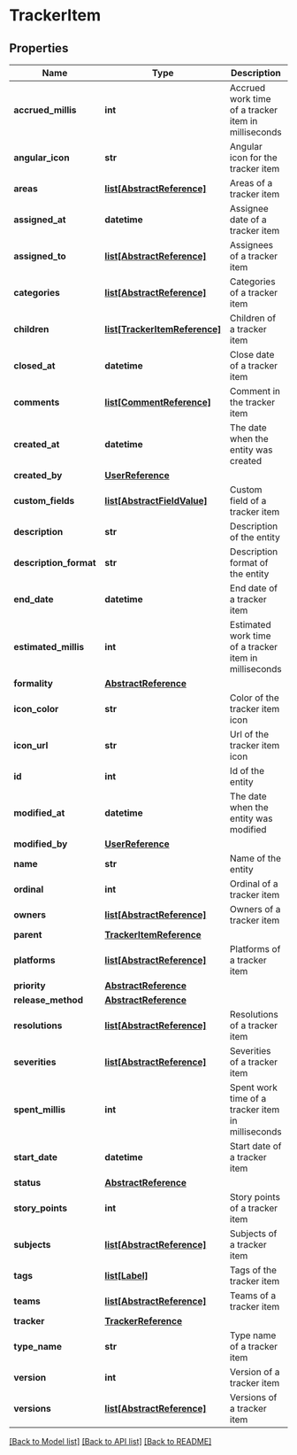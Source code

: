 # TrackerItem

## Properties
Name | Type | Description | Notes
------------ | ------------- | ------------- | -------------
**accrued_millis** | **int** | Accrued work time of a tracker item in milliseconds | [optional] 
**angular_icon** | **str** | Angular icon for the tracker item | [optional] 
**areas** | [**list[AbstractReference]**](AbstractReference.md) | Areas of a tracker item | [optional] 
**assigned_at** | **datetime** | Assignee date of a tracker item | [optional] 
**assigned_to** | [**list[AbstractReference]**](AbstractReference.md) | Assignees of a tracker item | [optional] 
**categories** | [**list[AbstractReference]**](AbstractReference.md) | Categories of a tracker item | [optional] 
**children** | [**list[TrackerItemReference]**](TrackerItemReference.md) | Children of a tracker item | [optional] 
**closed_at** | **datetime** | Close date of a tracker item | [optional] 
**comments** | [**list[CommentReference]**](CommentReference.md) | Comment in the tracker item | [optional] 
**created_at** | **datetime** | The date when the entity was created | [optional] 
**created_by** | [**UserReference**](UserReference.md) |  | [optional] 
**custom_fields** | [**list[AbstractFieldValue]**](AbstractFieldValue.md) | Custom field of a tracker item | [optional] 
**description** | **str** | Description of the entity | [optional] 
**description_format** | **str** | Description format of the entity | [optional] 
**end_date** | **datetime** | End date of a tracker item | [optional] 
**estimated_millis** | **int** | Estimated work time of a tracker item in milliseconds | [optional] 
**formality** | [**AbstractReference**](AbstractReference.md) |  | [optional] 
**icon_color** | **str** | Color of the tracker item icon | [optional] 
**icon_url** | **str** | Url of the tracker item icon | [optional] 
**id** | **int** | Id of the entity | [optional] 
**modified_at** | **datetime** | The date when the entity was modified | [optional] 
**modified_by** | [**UserReference**](UserReference.md) |  | [optional] 
**name** | **str** | Name of the entity | [optional] 
**ordinal** | **int** | Ordinal of a tracker item | [optional] 
**owners** | [**list[AbstractReference]**](AbstractReference.md) | Owners of a tracker item | [optional] 
**parent** | [**TrackerItemReference**](TrackerItemReference.md) |  | [optional] 
**platforms** | [**list[AbstractReference]**](AbstractReference.md) | Platforms of a tracker item | [optional] 
**priority** | [**AbstractReference**](AbstractReference.md) |  | [optional] 
**release_method** | [**AbstractReference**](AbstractReference.md) |  | [optional] 
**resolutions** | [**list[AbstractReference]**](AbstractReference.md) | Resolutions of a tracker item | [optional] 
**severities** | [**list[AbstractReference]**](AbstractReference.md) | Severities of a tracker item | [optional] 
**spent_millis** | **int** | Spent work time of a tracker item in milliseconds | [optional] 
**start_date** | **datetime** | Start date of a tracker item | [optional] 
**status** | [**AbstractReference**](AbstractReference.md) |  | [optional] 
**story_points** | **int** | Story points of a tracker item | [optional] 
**subjects** | [**list[AbstractReference]**](AbstractReference.md) | Subjects of a tracker item | [optional] 
**tags** | [**list[Label]**](Label.md) | Tags of the tracker item | [optional] 
**teams** | [**list[AbstractReference]**](AbstractReference.md) | Teams of a tracker item | [optional] 
**tracker** | [**TrackerReference**](TrackerReference.md) |  | [optional] 
**type_name** | **str** | Type name of a tracker item | [optional] 
**version** | **int** | Version of a tracker item | [optional] 
**versions** | [**list[AbstractReference]**](AbstractReference.md) | Versions of a tracker item | [optional] 

[[Back to Model list]](../README.md#documentation-for-models) [[Back to API list]](../README.md#documentation-for-api-endpoints) [[Back to README]](../README.md)

